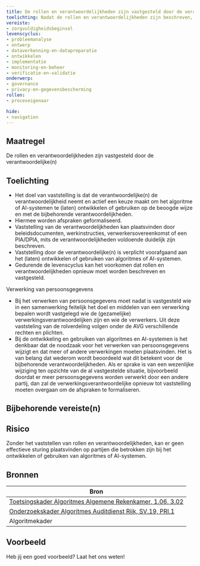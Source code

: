 ```yaml
---
title: De rollen en verantwoordelijkheden zijn vastgesteld door de verantwoordelijke(n)
toelichting: Nadat de rollen en verantwoordelijkheden zijn beschreven, zullen deze moeten worden vastgesteld door de verantwoordelijke(n).  
vereiste:
- zorgvuldigheidsbeginsel
levenscyclus:
- probleemanalyse
- ontwerp
- dataverkenning-en-datapreparatie
- ontwikkelen
- implementatie
- monitoring-en-beheer
- verificatie-en-validatie
onderwerp:
- governance
- privacy-en-gegevensbescherming
rollen:
- proceseigenaar

hide:
- navigation
---
```


<!-- tags -->

## Maatregel

De rollen en verantwoordelijkheden zijn vastgesteld door de verantwoordelijke(n)  

## Toelichting

- Het doel van vaststelling is dat de verantwoordelijke(n) de verantwoordelijkheid neemt en actief een keuze maakt om het algoritme of AI-systemen te (laten) ontwikkelen of gebruiken op de beoogde wijze en met de bijbehorende verantwoordelijkheden.
- Hiermee worden afspraken geformaliseerd. 
- Vaststelling van de verantwoordelijkheden kan plaatsvinden door beleidsdocumenten, werkinstructies, verwerkersovereenkomst of een PIA/DPIA, mits de verantwoordelijkheden voldoende duidelijk zijn beschreven.
- Vaststelling door de verantwoordelijke(n) is verplicht voorafgaand aan het (laten) ontwikkelen of gebruiken van algoritmes of AI-systemen.
- Gedurende de levenscyclus kan het voorkomen dat rollen en verantwoordelijkheden opnieuw moet worden beschreven en vastgesteld.

Verwerking van persoonsgegevens
- Bij het verwerken van persoonsgegevens moet nadat is vastgesteld wie in een samenwerking feitelijk het doel en middelen van een verwerking bepalen wordt vastgelegd wie de (gezamelijke) verwerkingsverantwoordelijken zijn en wie de verwerkers. Uit deze vaststeling van de rolverdeling volgen onder de AVG verschillende rechten en plichten.
- Bij de ontwikkeling en gebruiken van algoritmes en AI-systemen is het denkbaar dat de noodzaak voor het verwerken van persoonsgegevens wijzigt en dat meer of andere verwerkingen moeten plaatsvinden. Het is van belang dat wederom wordt beoordeeld wat dit betekent voor de bijbehorende verantwoordelijkheden. Als er sprake is van een wezenlijke wijziging ten opzichte van de al vastgestelde situatie, bijvoorbeeld doordat er meer persoonsgegevens worden verwerkt door een andere partij, dan zal de verwerkingsverantwoordelijke opnieuw tot vaststelling moeten overgaan om de afspraken te formaliseren.

## Bijbehorende vereiste(n)

<!-- list_vereisten_on_maatregelen_page -->

## Risico
Zonder het vaststellen van rollen en verantwoordelijkheden, kan er geen effectieve sturing plaatsvinden op partijen die betrokken zijn bij het ontwikkelen of gebruiken van algoritmes of AI-systemen.


## Bronnen
| Bron                                                                                                                                                                     |
|--------------------------------------------------------------------------------------------------------------------------------------------------------------------------|
| [Toetsingskader Algoritmes Algemene Rekenkamer, 1.06, 3.02](https://www.rekenkamer.nl/onderwerpen/algoritmes/documenten/publicaties/2024/05/15/het-toetsingskader-aan-de-slag) |
| [Onderzoekskader Algoritmes Auditdienst Rijk, SV.19, PRI.1](https://www.rijksoverheid.nl/documenten/rapporten/2023/07/11/onderzoekskader-algoritmes-adr-2023)                    |
| Algoritmekader | 

## Voorbeeld

Heb jij een goed voorbeeld? Laat het ons weten!
